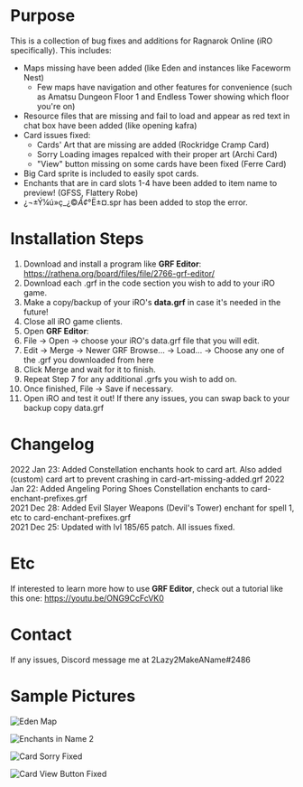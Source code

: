 # Purpose #
This is a collection of bug fixes and additions for Ragnarok Online (iRO specifically). This includes:
- Maps missing have been added (like Eden and instances like Faceworm Nest)
  - Few maps have navigation and other features for convenience (such as Amatsu Dungeon Floor 1 and Endless Tower showing which floor you're on)
- Resource files that are missing and fail to load and appear as red text in chat box have been added (like opening kafra)
- Card issues fixed:
  - Cards' Art that are missing are added (Rockridge Cramp Card)
  - Sorry Loading images repalced with their proper art (Archi Card)
  - "View" button missing on some cards have been fixed (Ferre Card)
- Big Card sprite is included to easily spot cards.
- Enchants that are in card slots 1-4 have been added to item name to preview! (GFSS, Flattery Robe)
- ¿¬±Ý¼ú»ç_¿©_Ã¢_°Ë±¤.spr has been added to stop the error.

# Installation Steps #
1. Download and install a program like **GRF Editor**: https://rathena.org/board/files/file/2766-grf-editor/
2. Download each .grf in the code section you wish to add to your iRO game.
3. Make a copy/backup of your iRO's **data.grf** in case it's needed in the future!
4. Close all iRO game clients.
5. Open **GRF Editor**:
6. File -> Open -> choose your iRO's data.grf file that you will edit.
7. Edit -> Merge -> Newer GRF Browse... -> Load... -> Choose any one of the .grf you downloaded from here
8. Click Merge and wait for it to finish.
9. Repeat Step 7 for any additional .grfs you wish to add on.
10. Once finished, File -> Save if necessary.
11. Open iRO and test it out! If there any issues, you can swap back to your backup copy data.grf

# Changelog #
2022 Jan 23: Added Constellation enchants hook to card art. Also added (custom) card art to prevent crashing in card-art-missing-added.grf 
2022 Jan 22: Added Angeling Poring Shoes Constellation enchants to card-enchant-prefixes.grf  
2021 Dec 28: Added Evil Slayer Weapons (Devil's Tower) enchant for spell 1, etc to card-enchant-prefixes.grf  
2021 Dec 25: Updated with lvl 185/65 patch. All issues fixed.

# Etc #
If interested to learn more how to use **GRF Editor**, check out a tutorial like this one: https://youtu.be/ONG9CcFcVK0

# Contact #
If any issues, Discord message me at 2Lazy2MakeAName#2486

# Sample Pictures #
![Eden Map](https://user-images.githubusercontent.com/56460323/146634536-c895c854-828d-40f8-811f-27911659a1bb.jpg)

![Enchants in Name 2](https://user-images.githubusercontent.com/56460323/146634561-c6cf520a-8351-4543-a911-7cf4d1927c19.jpg)

![Card Sorry Fixed](https://user-images.githubusercontent.com/56460323/146634564-fe3ccbfc-f8fd-4dcb-81a9-0d90a09c4a95.jpg)

![Card View Button Fixed](https://user-images.githubusercontent.com/56460323/146634565-ec143402-b233-46ba-984a-0e619d251994.jpg)
